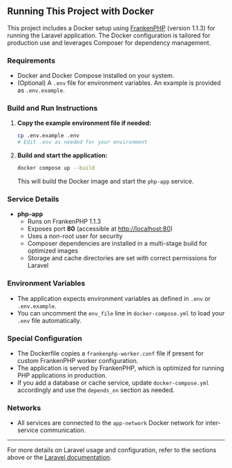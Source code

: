 ## Running This Project with Docker

This project includes a Docker setup using [FrankenPHP](https://frankenphp.dev/) (version 1.1.3) for running the Laravel application. The Docker configuration is tailored for production use and leverages Composer for dependency management.

### Requirements
- Docker and Docker Compose installed on your system.
- (Optional) A `.env` file for environment variables. An example is provided as `.env.example`.

### Build and Run Instructions
1. **Copy the example environment file if needed:**
   ```sh
   cp .env.example .env
   # Edit .env as needed for your environment
   ```
2. **Build and start the application:**
   ```sh
   docker compose up --build
   ```
   This will build the Docker image and start the `php-app` service.

### Service Details
- **php-app**
  - Runs on FrankenPHP 1.1.3
  - Exposes port **80** (accessible at [http://localhost:80](http://localhost:80))
  - Uses a non-root user for security
  - Composer dependencies are installed in a multi-stage build for optimized images
  - Storage and cache directories are set with correct permissions for Laravel

### Environment Variables
- The application expects environment variables as defined in `.env` or `.env.example`.
- You can uncomment the `env_file` line in `docker-compose.yml` to load your `.env` file automatically.

### Special Configuration
- The Dockerfile copies a `frankenphp-worker.conf` file if present for custom FrankenPHP worker configuration.
- The application is served by FrankenPHP, which is optimized for running PHP applications in production.
- If you add a database or cache service, update `docker-compose.yml` accordingly and use the `depends_on` section as needed.

### Networks
- All services are connected to the `app-network` Docker network for inter-service communication.

---

For more details on Laravel usage and configuration, refer to the sections above or the [Laravel documentation](https://laravel.com/docs).